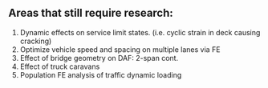 ## Areas that still require research:

1. Dynamic effects on service limit states. (i.e. cyclic strain in deck causing cracking)
2. Optimize vehicle speed and spacing on multiple lanes via FE
3. Effect of bridge geometry on DAF: 2-span cont.
4. Effect of truck caravans
5. Population FE analysis of traffic dynamic loading
